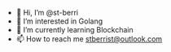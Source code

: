- 👋 Hi, I’m @st-berri
- 👀 I’m interested in Golang
- 🌱 I’m currently learning Blockchain
- 📫 How to reach me stberrist@outlook.com

<!---
st-berri/st-berri is a ✨ special ✨ repository because its `README.md` (this file) appears on your GitHub profile.
You can click the Preview link to take a look at your changes.
--->
